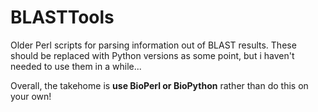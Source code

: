 # BLASTTools

Older Perl scripts for parsing information out of BLAST results. These should be replaced with Python versions as some point, but i haven't needed to use them in a while...

Overall, the takehome is **use BioPerl or BioPython** rather than do this on your own!